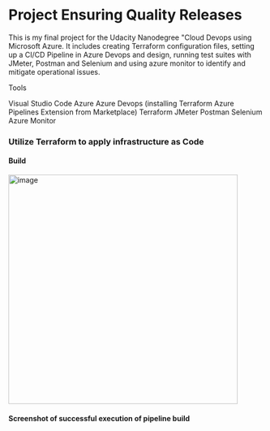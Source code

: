 # Project Ensuring Quality Releases
This is my final project for the Udacity Nanodegree "Cloud Devops using Microsoft Azure.
It includes creating Terraform configuration files, setting up a CI/CD Pipeline in Azure Devops and design, running test suites with JMeter, Postman and Selenium and using azure monitor to identify and mitigate operational issues.

Tools

Visual Studio Code
Azure
Azure Devops (installing Terraform Azure Pipelines Extension from Marketplace)
Terraform
JMeter
Postman
Selenium
Azure Monitor


### Utilize Terraform to apply infrastructure as Code

#### Build
<img width="452" alt="image" src="https://github.com/BiBa-01/cd1807-Project-Ensuring-Quality-Releases/assets/78079178/72c6ece5-bcaf-412a-8741-116f3a5e5c11">

#### Screenshot of successful execution of pipeline build

